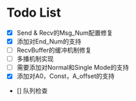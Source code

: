 # Todo List

- [X] Send & Recv的Msg_Num配置修复
- [X] 添加对End_Num的支持
- [ ] RecvBuffer的缓冲机制修复
- [ ] 多播机制实现
- [ ] 需要添加对Normal和Single Mode的支持
- [X] 添加对A0，Const，A_offset的支持
- [] 队列检查
